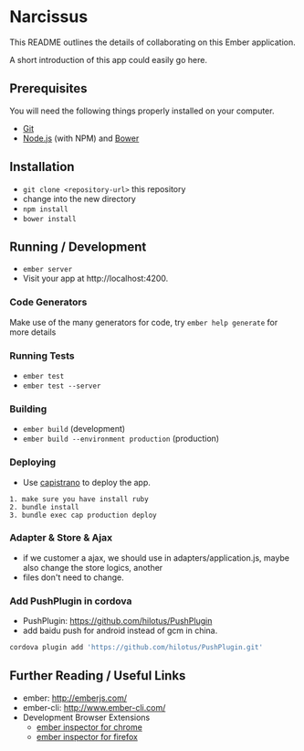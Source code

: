 # Narcissus

This README outlines the details of collaborating on this Ember application.

A short introduction of this app could easily go here.

## Prerequisites

You will need the following things properly installed on your computer.

* [Git](http://git-scm.com/)
* [Node.js](http://nodejs.org/) (with NPM) and [Bower](http://bower.io/)

## Installation

* `git clone <repository-url>` this repository
* change into the new directory
* `npm install`
* `bower install`

## Running / Development

* `ember server`
* Visit your app at http://localhost:4200.

### Code Generators

Make use of the many generators for code, try `ember help generate` for more details

### Running Tests

* `ember test`
* `ember test --server`

### Building

* `ember build` (development)
* `ember build --environment production` (production)

### Deploying

* Use [capistrano](https://github.com/capistrano/capistrano) to deploy the app.

```
1. make sure you have install ruby
2. bundle install
3. bundle exec cap production deploy
```

### Adapter & Store & Ajax
* if we customer a ajax, we should use in adapters/application.js, maybe also change the store logics, another
* files don't need to change.


### Add PushPlugin in cordova
* PushPlugin: https://github.com/hilotus/PushPlugin
* add baidu push for android instead of gcm in china.

```bash
cordova plugin add 'https://github.com/hilotus/PushPlugin.git'
```


## Further Reading / Useful Links

* ember: http://emberjs.com/
* ember-cli: http://www.ember-cli.com/
* Development Browser Extensions
  * [ember inspector for chrome](https://chrome.google.com/webstore/detail/ember-inspector/bmdblncegkenkacieihfhpjfppoconhi)
  * [ember inspector for firefox](https://addons.mozilla.org/en-US/firefox/addon/ember-inspector/)

